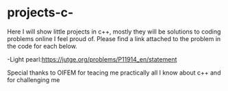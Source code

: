 # projects-c-
Here I will show little projects in c++, mostly they will be solutions to coding problems online I feel proud of.
Please find a link attached to the problem in the code for each below.

-Light pearl:https://jutge.org/problems/P11914_en/statement



Special thanks to OIFEM for teacing me practically all I know about c++ and for challenging me
